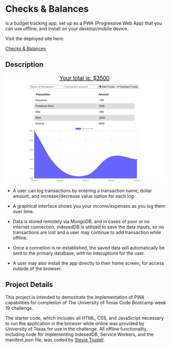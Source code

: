 # Checks & Balances

is a budget tracking app, set up as a PWA (Progressive Web App) that you can use offline, and install on your desktop/mobile device.

Visit the deployed site here:

[Checks & Balances](https://rocky-scrubland-32612.herokuapp.com/)

## Description

![Budget Tracking App with graph showing income/expenses](https://github.com/strudelAndCoffee/checks-n-balances/blob/main/assets/images/screencap.png)

- A user can log transactions by entering a transaction name, dollar amount, and increase/decrease value option for each log.

- A graphical interface shows you your income/expenses as you log them over time.

- Data is stored remotely via MongoDB, and in cases of poor or no internet connection, indexedDB is utilized to save the data inputs, so no transactions are lost and a user may continue to add transaction while offline.

- Once a connetion is re-established, the saved data will automatically be sent to the primary database, with no interuptions for the user.

- A user may also install the app directly to their home screen, for access outside of the browser.

## Project Details

This project is intended to demostrate the implementation of PWA capabilities for completion of The University of Texas Code Bootcamp week 19 challenge.

The starter code, which includes all HTML, CSS, and JavaScript necessary to run the application in the browser while online was provided by University of Texas for use in the challenge. All offline functionality, including code for implementing indexedDB, Service Workers, and the manifest.json file, was coded by [Stevie Trudell](https://github.com/strudelAndCoffee).